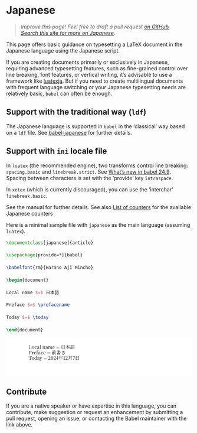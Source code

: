 # Japanese

<blockquote>
  <p><em>Improve this page! Feel free to draft a pull request <a href="https://github.com/latex3/babel/tree/docs/docs">on GitHub</a>.<br>
  <a href="https://www.google.com/search?q=site%3Alatex3.github.io%2Fbabel+Japanese">Search this site for more on Japanese</a>.</em></p>
</blockquote>

This page offers basic guidance on typesetting a LaTeX document in the
Japanese language using the Japanese script.

If you are creating documents primarily or exclusively in Japanese,
requiring advanced typesetting features, such as fine-grained control
over line breaking, font features, or vertical writing, it’s advisable
to use a framework like
[luatexja](https://ctan.org/pkg/luatexja?lang=en). But if you need to
create multilingual documents with frequent language switching or your
Japanese typesetting needs are relatively basic, `babel` can often be
enough.

## Support with the traditional way (`ldf`)

The Japanese language is supported in `babel` in the ‘classical’ way
based on a `ldf` file. See
[babel-japanese](https://ctan.org/pkg/babel-japanese) for further
details.

## Support with `ini` locale file

In `luatex` (the recommended engine), two transforms control line
breaking: `spacing.basic` and `linebreak.strict`. See [What’s new in
babel
24.9](https://latex3.github.io/babel/news/whats-new-in-babel-24.9.html).
Spacing between characters is set with the ‘provide’ key `intraspace`.

In `xetex` (which is currently discouraged), you can use the
‘interchar’ `linebreak.basic`.

See the manual for further details. See also [List of
counters](https://latex3.github.io/babel/guides/list-of-counters.html)
for the available Japanese counters

Here is a minimal sample file with `japanese` as the main language
(assuming `luatex`).

```tex
\documentclass[japanese]{article}

\usepackage[provide=*]{babel}

\babelfont{rm}{Harano Aji Mincho}

\begin{document}

Local name $=$ 日本語

Preface $=$ \prefacename

Today $=$ \today

\end{document}
```

![](../media/locale-japanese.png)

## Contribute

If you are a native speaker or have expertise in this language, you can
contribute, make suggestion or request an enhancement by submitting a
pull request, opening an issue, or contacting the Babel maintainer with
the link above.
